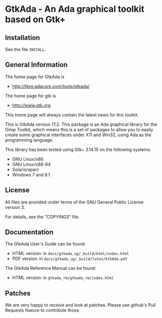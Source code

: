 GtkAda - An Ada graphical toolkit based on Gtk+
===============================================

Installation
------------

See the file `INSTALL`.

General Information
-------------------

The home page for GtkAda is

  - http://libre.adacore.com/tools/gtkada/

The home page for gtk is

  - http://www.gtk.org

This home page will always contain the latest news for this toolkit.

This is GtkAda version 17.2. This package is an Ada graphical library
for the Gimp Toolkit, which means this is a set of packages to allow you
to easily create some graphical interfaces under X11 and Win32, using Ada
as the programming language.

This library has been tested using Gtk+ 3.14.15 on the following systems:

  - GNU Linux/x86
  - GNU Linux/x86-64
  - Solaris/sparc
  - Windows 7 and 8.1

License
-------

All files are provided under terms of the GNU General Public License version 3.

For details, see the "COPYING3" file.

Documentation
-------------

The GtkAda User's Guide can be found:

  - HTML version: in `docs/gtkada_ug/_build/html/index.html`
  - PDF  version: in `docs/gtkada_ug/_build/latex/GtkAda.pdf`

The GtkAda Reference Manual can be found:

  - HTML version: in `gtkada_rm/gtkada_rm/index.html`

Patches
-------

We are very happy to receive and look at patches.
Please use github's Pull Requests feature to contribute those.
